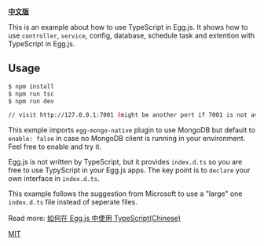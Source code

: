 [**中文版**](https://github.com/brickyang/egg-ts-boilerplate/blob/master/README.zh-CN.md)

This is an example about how to use TypeScript in Egg.js. It shows how to use `controller`, `service`, config, database, schedule task and extention with TypeScript in Egg.js.

## Usage

```bash
$ npm install
$ npm run tsc
$ npm run dev

// visit http://127.0.0.1:7001 (might be another port if 7001 is not available).
```

This exmple imports `egg-mongo-native` plugin to use MongoDB but default to `enable: false` in case no MongoDB client is running in your environment. Feel free to enable and try it.

Egg.js is not written by TypeScript, but it provides `index.d.ts` so you are free to use TypyScript in your Egg.js apps. The key point is to `declare` your own interface in `index.d.ts`.

This example follows the suggestion from Microsoft to use a "large" one `index.d.ts` file instead of seperate files.

Read more: [如何在 Egg.js 中使用 TypeScript(Chinese)](https://brickyang.github.io/2017/12/21/%E5%A6%82%E4%BD%95%E5%9C%A8-Egg-js-%E4%B8%AD%E4%BD%BF%E7%94%A8-TypeScript/)

[MIT](https://github.com/brickyang/egg-ts-boilerplate/blob/master/LICENSE)
